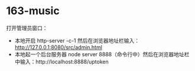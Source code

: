 # 163-music
打开管理员窗口：

- 本地开启 http-server -c-1 然后在浏览器地址栏输入：http://127.0.0.1:8080/src/admin.html
- 本地起一个后台服务器 node server 8888（命令行中）然后在浏览器地址栏中输入：http://localhost:8888/uptoken